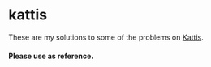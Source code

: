 # kattis
These are my solutions to some of the problems on [Kattis](http://open.kattis.com).

#### Please use as reference.
